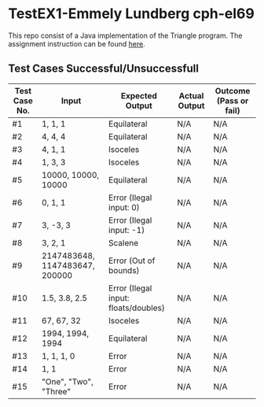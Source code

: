 # TestEX1-Emmely Lundberg cph-el69
This repo consist of a Java implementation of the Triangle program. The assignment instruction can be found [here](https://gyazo.com/d4e9cd20c95133ce840e483b27eee6e7).

## Test Cases Successful/Unsuccessfull

Test Case No. | Input     |  Expected Output  |   Actual Output   |  Outcome (Pass or fail)
------------- | --------- | ----------------- | ----------------- | -----------------------
#1 | 1, 1, 1   | Equilateral       | N/A               | N/A
#2 | 4, 4, 4   | Equilateral       | N/A               | N/A
#3 | 4, 1, 1   | Isoceles          | N/A               | N/A
#4 | 1, 3, 3   | Isoceles         | N/A               | N/A
#5 | 10000, 10000, 10000   | Equilateral       | N/A               | N/A
#6 | 0, 1, 1   | Error (Ilegal input: 0)       | N/A               | N/A
#7 | 3, -3, 3   | Error (Ilegal input: -1)       | N/A               | N/A
#8 | 3, 2, 1   | Scalene       | N/A               | N/A
#9 | 2147483648, 1147483647, 200000   | Error (Out of bounds)       | N/A               | N/A
#10 | 1.5, 3.8, 2.5 | Error (Ilegal input: floats/doubles) | N/A | N/A
#11 | 67, 67, 32   | Isoceles       | N/A               | N/A
#12 | 1994, 1994, 1994   | Equilateral       | N/A               | N/A
#13 | 1, 1, 1, 0   | Error       | N/A               | N/A
#14 | 1, 1   | Error       | N/A               | N/A
#15 | "One", "Two", "Three"   | Error       | N/A               | N/A
